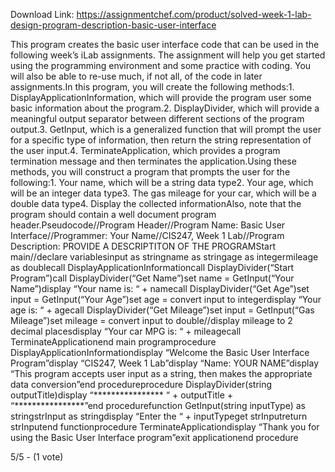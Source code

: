 Download Link: https://assignmentchef.com/product/solved-week-1-lab-design-program-description-basic-user-interface
<br>
<p class="ui header product-top-header" title="Week 1 Lab, Design Program Description: Basic User Interface Solution">This program creates the basic user interface code that can be used in the following week’s iLab assignments. The assignment will help you get started using the programming environment and some practice with coding. You will also be able to re-use much, if not all, of the code in later assignments.In this program, you will create the following methods:1. DisplayApplicationInformation, which will provide the program user some basic information about the program.2. DisplayDivider, which will provide a meaningful output separator between different sections of the program output.3. GetInput, which is a generalized function that will prompt the user for a specific type of information, then return the string representation of the user input.4. TerminateApplication, which provides a program termination message and then terminates the application.Using these methods, you will construct a program that prompts the user for the following:1. Your name, which will be a string data type2. Your age, which will be an integer data type3. The gas mileage for your car, which will be a double data type4. Display the collected informationAlso, note that the program should contain a well document program header.Pseudocode//Program Header//Program Name: Basic User Interface//Programmer: Your Name//CIS247, Week 1 Lab//Program Description: PROVIDE A DESCRIPTITON OF THE PROGRAMStart main//declare variablesinput as stringname as stringage as integermileage as doublecall DisplayApplicationInformationcall DisplayDivider(“Start Program”)call DisplayDivider(“Get Name”)set name = GetInput(“Your Name”)display “Your name is: “ + namecall DisplayDivider(“Get Age”)set input = GetInput(“Your Age”)set age = convert input to integerdisplay “Your age is: “ + agecall DisplayDivider(“Get Mileage”)set input = GetInput(“Gas Mileage”)set mileage = convert input to double//display mileage to 2 decimal placesdisplay “Your car MPG is: “ + mileagecall TerminateApplicationend main programprocedure DisplayApplicationInformationdisplay “Welcome the Basic User Interface Program”display “CIS247, Week 1 Lab”display “Name: YOUR NAME”display “This program accepts user input as a string, then makes the appropriate data conversion”end procedureprocedure DisplayDivider(string outputTitle)display “**************** “ + outputTitle + “****************”end procedurefunction GetInput(string inputType) as stringstrInput as stringdisplay “Enter the “ + inputTypeget strInputreturn strInputend functionprocedure TerminateApplicationdisplay “Thank you for using the Basic User Interface program”exit applicationend procedure

5/5 - (1 vote)